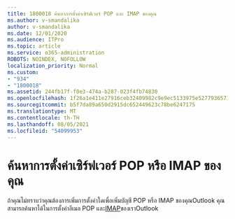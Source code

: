 ```yaml
---
title: 1800018 ค้นหาการตั้งค่าเซิร์ฟเวอร์ POP และ IMAP ของคุณ
ms.author: v-smandalika
author: v-smandalika
ms.date: 12/01/2020
ms.audience: ITPro
ms.topic: article
ms.service: o365-administration
ROBOTS: NOINDEX, NOFOLLOW
localization_priority: Normal
ms.custom:
- "934"
- "1800018"
ms.assetid: 244fb17f-f0e3-474a-b287-023f4fb74830
ms.openlocfilehash: 1f26a1e411e27916ceb32409982c9e9ec5133975e527793657160b598f7da892
ms.sourcegitcommit: b5f7da89a650d2915dc652449623c78be6247175
ms.translationtype: MT
ms.contentlocale: th-TH
ms.lasthandoff: 08/05/2021
ms.locfileid: "54099953"
---
```

# <a name="find-your-pop-or-imap-server-settings"></a>ค้นหาการตั้งค่าเซิร์ฟเวอร์ POP หรือ IMAP ของคุณ

ถ้าคุณไม่ทราบว่าคุณต้องการเพิ่มการตั้งค่าใดเพื่อเพิ่มบัญชี POP หรือ IMAP ของคุณOutlook คุณสามารถค้นหาได้ในการตั้งค่าอีเมล POP และ[IMAP](https://support.office.com/article/8361e398-8af4-4e97-b147-6c6c4ac95353.aspx)ของเราOutlook
  
 